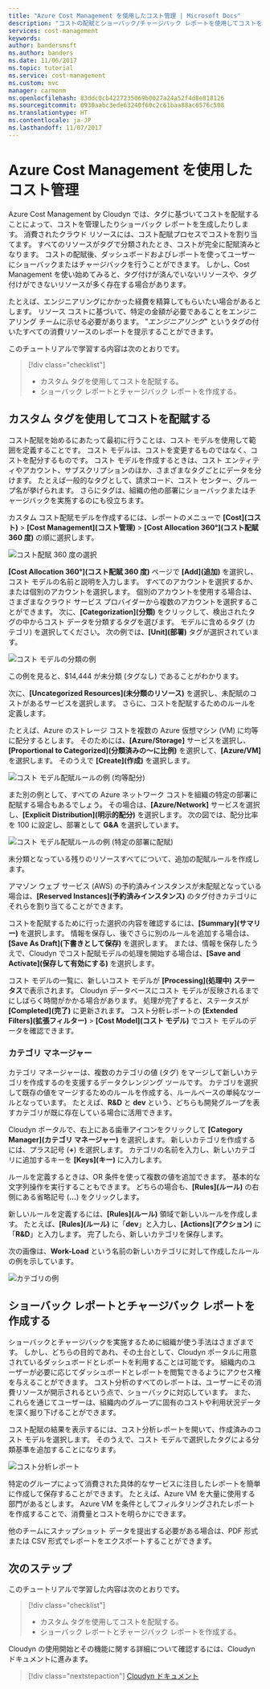 ```yaml
---
title: "Azure Cost Management を使用したコスト管理 | Microsoft Docs"
description: "コストの配賦とショーバック/チャージバック レポートを使用してコストを管理します。"
services: cost-management
keywords: 
author: bandersmsft
ms.author: banders
ms.date: 11/06/2017
ms.topic: tutorial
ms.service: cost-management
ms.custom: mvc
manager: carmonm
ms.openlocfilehash: 83ddc0cb4227235069b0027a24a52f4d8e818126
ms.sourcegitcommit: 0930aabc3ede63240f60c2c61baa88ac6576c508
ms.translationtype: HT
ms.contentlocale: ja-JP
ms.lasthandoff: 11/07/2017
---
```

# <a name="manage-costs-by-using-azure-cost-management"></a>Azure Cost Management を使用したコスト管理

Azure Cost Management by Cloudyn では、タグに基づいてコストを配賦することによって、コストを管理したりショーバック レポートを生成したりします。 消費されたクラウド リソースには、コスト配賦プロセスでコストを割り当てます。 すべてのリソースがタグで分類されたとき、コストが完全に配賦済みとなります。 コストの配賦後、ダッシュボードおよびレポートを使ってユーザーにショーバックまたはチャージバックを行うことができます。 しかし、Cost Management を使い始めてみると、タグ付けが済んでいないリソースや、タグ付けができないリソースが多く存在する場合があります。

たとえば、エンジニアリングにかかった経費を精算してもらいたい場合があるとします。 リソース コストに基づいて、特定の金額が必要であることをエンジニアリング チームに示せる必要があります。 "*エンジニアリング*" というタグの付いたすべての消費リソースのレポートを提示することができます。

このチュートリアルで学習する内容は次のとおりです。

> [!div class="checklist"]
> * カスタム タグを使用してコストを配賦する。
> * ショーバック レポートとチャージバック レポートを作成する。

## <a name="use-custom-tags-to-allocate-costs"></a>カスタム タグを使用してコストを配賦する

コスト配賦を始めるにあたって最初に行うことは、コスト モデルを使用して範囲を定義することです。 コスト モデルは、コストを変更するものではなく、コストを配分するものです。 コスト モデルを作成するときは、コスト エンティティやアカウント、サブスクリプションのほか、さまざまなタグごとにデータを分けます。 たとえば一般的なタグとして、請求コード、コスト センター、グループ名が挙げられます。 さらにタグは、組織の他の部署にショーバックまたはチャージバックを実施するのにも役立ちます。

カスタム コスト配賦モデルを作成するには、レポートのメニューで **[Cost]\(コスト\)** &gt; **[Cost Management]\(コスト管理\)** &gt; **[Cost Allocation 360°]\(コスト配賦 360 度\)** の順に選択します。

![コスト配賦 360 度の選択](./media/tutorial-manage-costs/cost-allocation-360.png)

**[Cost Allocation 360°]\(コスト配賦 360 度\)** ページで **[Add]\(追加\)** を選択し、コスト モデルの名前と説明を入力します。 すべてのアカウントを選択するか、または個別のアカウントを選択します。 個別のアカウントを使用する場合は、さまざまなクラウド サービス プロバイダーから複数のアカウントを選択することができます。 次に、**[Categorization]\(分類\)** をクリックして、検出されたタグの中からコスト データを分類するタグを選びます。 モデルに含めるタグ (カテゴリ) を選択してください。 次の例では、**[Unit]\(部署\)** タグが選択されています。

![コスト モデルの分類の例](./media/tutorial-manage-costs/cost-model01.png)



この例を見ると、$14,444 が未分類 (タグなし) であることがわかります。

次に、**[Uncategorized Resources]\(未分類のリソース\)** を選択し、未配賦のコストがあるサービスを選択します。 さらに、コストを配賦するためのルールを定義します。

たとえば、Azure のストレージ コストを複数の Azure 仮想マシン (VM) に均等に配分するとします。 そのためには、**[Azure/Storage]** サービスを選択し、**[Proportional to Categorized]\(分類済みの～に比例\)** を選択して、**[Azure/VM]** を選択します。 そのうえで **[Create]\(作成\)** を選択します。

![コスト モデル配賦ルールの例 (均等配分)](./media/tutorial-manage-costs/cost-model02.png)



また別の例として、すべての Azure ネットワーク コストを組織の特定の部署に配賦する場合もあるでしょう。 その場合は、**[Azure/Network]** サービスを選択し、**[Explicit Distribution]\(明示的配分\)** を選択します。 次の図では、配分比率を 100 に設定し、部署として **G&amp;A** を選択しています。

![コスト モデル配賦ルールの例 (特定の部署に配賦)](./media/tutorial-manage-costs/cost-model03.png)



未分類となっている残りのリソースすべてについて、追加の配賦ルールを作成します。

アマゾン ウェブ サービス (AWS) の予約済みインスタンスが未配賦となっている場合は、**[Reserved Instances]\(予約済みインスタンス\)** のタグ付きカテゴリにそれらを割り当てることができます。

コストを配賦するために行った選択の内容を確認するには、**[Summary]\(サマリー\)** を選択します。 情報を保存し、後でさらに別のルールを追加する場合は、**[Save As Draft]\(下書きとして保存\)** を選択します。 または、情報を保存したうえで、Cloudyn でコスト配賦モデルの処理を開始する場合は、**[Save and Activate]\(保存して有効にする\)** を選択します。

コスト モデルの一覧に、新しいコスト モデルが **[Processing]\(処理中\) ステータス**で表示されます。 Cloudyn データベースにコスト モデルが反映されるまでにしばらく時間がかかる場合があります。 処理が完了すると、ステータスが **[Completed]\(完了\)** に更新されます。 コスト分析レポートの **[Extended Filters]\(拡張フィルター\)** &gt; **[Cost Model]\(コスト モデル\)** でコスト モデルのデータを確認できます。

### <a name="category-manager"></a>カテゴリ マネージャー

カテゴリ マネージャーは、複数のカテゴリの値 (タグ) をマージして新しいカテゴリを作成するのを支援するデータクレンジング ツールです。 カテゴリを選択して既存の値をマージするためのルールを作成する、ルールベースの単純なツールとなっています。 たとえば、**R&amp;D** と **dev** という、どちらも開発グループを表すカテゴリが既に存在している場合に活用できます。

Cloudyn ポータルで、右上にある歯車アイコンをクリックして **[Category Manager]\(カテゴリ マネージャー\)** を選択します。 新しいカテゴリを作成するには、プラス記号 (**+**) を選択します。 カテゴリの名前を入力し、新しいカテゴリに追加するキーを **[Keys]\(キー\)** に入力します。

ルールを定義するときは、OR 条件を使って複数の値を追加できます。 基本的な文字列操作を実行することもできます。 どちらの場合も、**[Rules]\(ルール\)** の右側にある省略記号 (**…**) をクリックします。

新しいルールを定義するには、**[Rules]\(ルール\)** 領域で新しいルールを作成します。 たとえば、**[Rules]\(ルール\)** に「**dev**」と入力し、**[Actions]\(アクション\)** に「**R&amp;D**」と入力します。 完了したら、新しいカテゴリを保存します。

次の画像は、**Work-Load** という名前の新しいカテゴリに対して作成したルールの例を示しています。

![カテゴリの例](./media/tutorial-manage-costs/category01.png)



## <a name="create-showback-and-chargeback-reports"></a>ショーバック レポートとチャージバック レポートを作成する

ショーバックとチャージバックを実施するために組織が使う手法はさまざまです。 しかし、どちらの目的であれ、その土台として、Cloudyn ポータルに用意されているダッシュボードとレポートを利用することは可能です。 組織内のユーザーが必要に応じてダッシュボードとレポートを閲覧できるようにアクセス権を与えることができます。 コスト分析のすべてのレポートは、ユーザーにその消費リソースが開示されるという点で、ショーバックに対応しています。 また、これらを通じてユーザーは、組織内のグループに固有のコストや利用状況データを深く掘り下げることができます。

コスト配賦の結果を表示するには、コスト分析レポートを開いて、作成済みのコスト モデルを選択します。 そのうえで、コスト モデルで選択したタグによる分類基準を追加することになります。

![コスト分析レポート](./media/tutorial-manage-costs/cost-analysis.png)

特定のグループによって消費された具体的なサービスに注目したレポートを簡単に作成して保存することができます。 たとえば、Azure VM を大量に使用する部門があるとします。 Azure VM を条件としてフィルタリングされたレポートを作成することで、消費量とコストを明らかにできます。

他のチームにスナップショット データを提出する必要がある場合は、PDF 形式または CSV 形式でレポートをエクスポートすることができます。


## <a name="next-steps"></a>次のステップ

このチュートリアルで学習した内容は次のとおりです。

> [!div class="checklist"]
> * カスタム タグを使用してコストを配賦する。
> * ショーバック レポートとチャージバック レポートを作成する。



Cloudyn の使用開始とその機能に関する詳細について確認するには、Cloudyn ドキュメントに進みます。

> [!div class="nextstepaction"]
> [Cloudyn ドキュメント](https://support.cloudyn.com/hc/)
